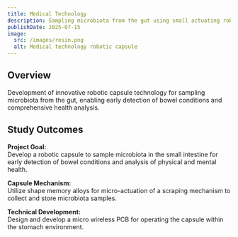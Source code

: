 ```yaml
---
title: Medical Technology
description: Sampling microbiota from the gut using small actuating robotic capsules 
publishDate: 2025-07-15
image:
  src: /images/resin.png
  alt: Medical technology robotic capsule
---
```


## Overview

Development of innovative robotic capsule technology for sampling microbiota from the gut, enabling early detection of bowel conditions and comprehensive health analysis.

## Study Outcomes

**Project Goal:**  
Develop a robotic capsule to sample microbiota in the small intestine for early detection of bowel conditions and analysis of physical and mental health.

**Capsule Mechanism:**  
Utilize shape memory alloys for micro-actuation of a scraping mechanism to collect and store microbiota samples.

**Technical Development:**  
Design and develop a micro wireless PCB for operating the capsule within the stomach environment.
